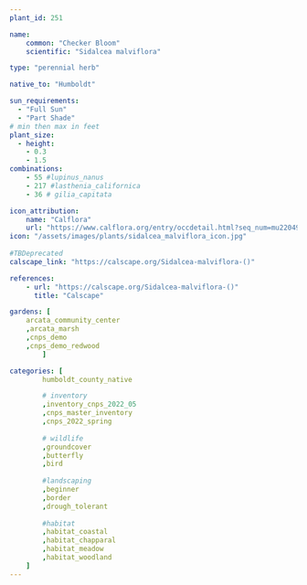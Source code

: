 ```yaml
---
plant_id: 251 

name: 
    common: "Checker Bloom"  
    scientific: "Sidalcea malviflora"  

type: "perennial herb"

native_to: "Humboldt"

sun_requirements:
  - "Full Sun"
  - "Part Shade"
# min then max in feet
plant_size:
  - height: 
    - 0.3 
    - 1.5
combinations: 
    - 55 #lupinus_nanus
    - 217 #lasthenia_californica
    - 36 # gilia_capitata

icon_attribution: 
    name: "Calflora"
    url: "https://www.calflora.org/entry/occdetail.html?seq_num=mu22049"
icon: "/assets/images/plants/sidalcea_malviflora_icon.jpg"
 
#TBDeprecated
calscape_link: "https://calscape.org/Sidalcea-malviflora-()"

references:
    - url: "https://calscape.org/Sidalcea-malviflora-()" 
      title: "Calscape"

gardens: [
    arcata_community_center
    ,arcata_marsh
    ,cnps_demo
    ,cnps_demo_redwood
        ]

categories: [
        humboldt_county_native

        # inventory
        ,inventory_cnps_2022_05
        ,cnps_master_inventory
        ,cnps_2022_spring
        
        # wildlife
        ,groundcover
        ,butterfly
        ,bird
        
        #landscaping
        ,beginner
        ,border 
        ,drough_tolerant
    
        #habitat
        ,habitat_coastal
        ,habitat_chapparal
        ,habitat_meadow
        ,habitat_woodland
    ]
---
```








